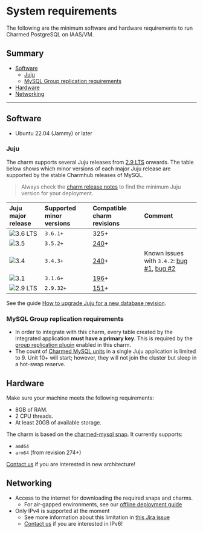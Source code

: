 # System requirements

The following are the minimum software and hardware requirements to run Charmed PostgreSQL on IAAS/VM.

## Summary

* [Software](#software)
  * [Juju](#juju)
  * [MySQL Group replication requirements](#mysql-group-replication-requirements)
* [Hardware](#hardware)
* [Networking](#networking)

---

## Software
* Ubuntu 22.04 (Jammy) or later

### Juju

The charm supports several Juju releases from [2.9 LTS](https://juju.is/docs/juju/roadmap#juju-juju-29) onwards. The table below shows which minor versions of each major Juju release are supported by the stable Charmhub releases of MySQL. 
> Always check the [charm release notes](/reference/releases) to find the minimum Juju version for your deployment.

| Juju major release | Supported minor versions | Compatible charm revisions |Comment |
|:--------|:-----|:-----|:-----|
| ![3.6 LTS] | `3.6.1+` | 325+ |     |
| ![3.5] | `3.5.2+` | [240]+ |     |
| ![3.4] | `3.4.3+` | [240]+ | Known issues with `3.4.2`: [bug #1](https://bugs.launchpad.net/juju/+bug/2065284), [bug #2](https://bugs.launchpad.net/juju/+bug/2064772)   |
| ![3.1] | `3.1.6+` | [196]+ |     |
| ![2.9 LTS] | `2.9.32+` | [151]+ |     |

See the guide [How to upgrade Juju for a new database revision](/how-to/upgrade/upgrade-juju).

### MySQL Group replication requirements
* In order to integrate with this charm, every table created by the integrated application **must have a primary key**. This is required by the [group replication plugin](https://dev.mysql.com/doc/refman/8.0/en/group-replication-requirements.html) enabled in this charm.
* The count of [Charmed MySQL units](https://dev.mysql.com/doc/refman/8.0/en/group-replication-limitations.html) in a single Juju application is limited to 9. Unit 10+ will start; however, they will not join the cluster but sleep in a hot-swap reserve.

## Hardware

Make sure your machine meets the following requirements:
- 8GB of RAM.
- 2 CPU threads.
- At least 20GB of available storage.

The charm is based on the [charmed-mysql snap](https://snapcraft.io/charmed-mysql). It currently supports:
* `amd64`
* `arm64` (from revision 274+)

 [Contact us](/reference/contacts) if you are interested in new architecture!

## Networking
* Access to the internet for downloading the required snaps and charms.
  * For air-gapped environments, see our [offline deployment guide](/how-to/deploy/air-gapped)
* Only IPv4 is supported at the moment
  * See more information about this limitation in [this Jira issue](https://warthogs.atlassian.net/browse/DPE-4695)
  * [Contact us](/reference/contacts) if you are interested in IPv6!


<!-- BADGES -->
[2.9 LTS]: https://img.shields.io/badge/2.9_LTS-%23E95420?label=Juju
[3.1]: https://img.shields.io/badge/3.1-%23E95420?label=Juju
[3.4]: https://img.shields.io/badge/3.4-%23E95420?label=Juju
[3.5]: https://img.shields.io/badge/3.5-%23E95420?label=Juju
[3.6 LTS]: https://img.shields.io/badge/3.6_LTS-%23E95420?label=Juju

<!-- LINKS -->
[240]: /
[196]: /
[151]: /

